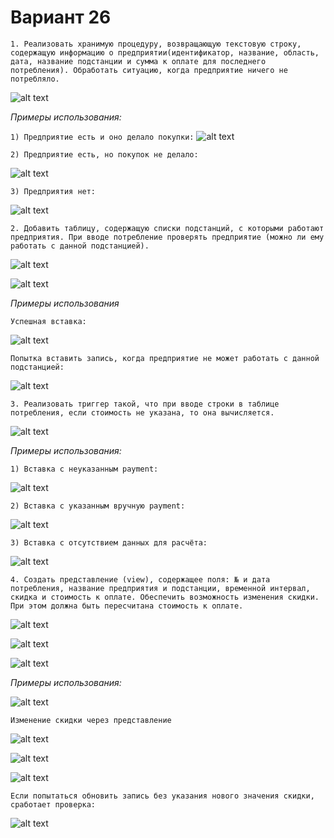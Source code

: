 # Вариант 26

`1.	Реализовать хранимую процедуру, возвращающую текстовую строку, содержащую информацию о предприятии(идентификатор, название, область, дата, название подстанции и сумма к оплате для последнего потребления). Обработать ситуацию, когда предприятие ничего не потребляло.`

![alt text](image.png)

*Примеры использования:*

`1) Предприятие есть и оно делало покупки:`
![alt text](image-1.png)

`2) Предприятие есть, но покупок не делало:`

![alt text](image-2.png)

`3) Предприятия нет:`

![alt text](image-3.png)

`2. Добавить таблицу, содержащую списки подстанций, с которыми работают предприятия. При вводе потребление проверять предприятие (можно ли ему работать с данной подстанцией).`

![alt text](image-4.png)

![alt text](image-21.png)

*Примеры использования*

`Успешная вставка:`

![alt text](image-6.png)

`Попытка вставить запись, когда предприятие не может работать с данной подстанцией:`

![alt text](image-7.png)

`3. Реализовать триггер такой, что при вводе строки в таблице потребления, если стоимость не указана, то она вычисляется.`

![alt text](image-8.png)

*Примеры использования:*

`1) Вставка с неуказанным payment:`

![alt text](image-9.png)

`2) Вставка с указанным вручную payment:`

![alt text](image-10.png)

`3) Вставка с отсутствием данных для расчёта:`

![alt text](image-11.png)


`4. Создать представление (view), содержащее поля: № и дата потребления, название предприятия и подстанции, временной интервал, скидка и стоимость к оплате. Обеспечить возможность изменения скидки. При этом должна быть пересчитана стоимость к оплате.`

![alt text](image-12.png)

![alt text](image-13.png)

![alt text](image-14.png)

*Примеры использования:*


![alt text](image-16.png)

`Изменение скидки через представление`

![alt text](image-17.png)

![alt text](image-18.png)

![alt text](image-19.png)

`Если попытаться обновить запись без указания нового значения скидки, сработает проверка:`

![alt text](image-20.png)